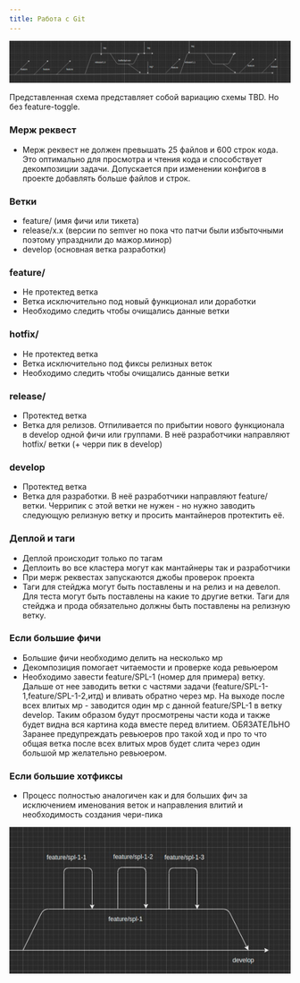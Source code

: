 ```yaml
---
title: Работа с Git
---
```


![Git TBD](/img/git.jpg)

Представленная схема представляет собой вариацию схемы TBD. Но без feature-toggle.

### Мерж реквест
 - Мерж реквест не должен превышать 25 файлов и 600 строк кода. Это оптимально для просмотра и чтения кода и способствует декомпозиции задачи. Допускается при изменении конфигов в проекте добавлять больше файлов и строк.

### Ветки
 - feature/ (имя фичи или тикета)
 - release/x.x (версии по semver но пока что патчи были избыточными поэтому упразднили до мажор.минор)
 - develop (основная ветка разработки)

### feature/
 - Не протектед ветка
 - Ветка исключительно под новый функционал или доработки
 - Необходимо следить чтобы очищались данные ветки

 ### hotfix/
 - Не протектед ветка
 - Ветка исключительно под фиксы релизных веток
 - Необходимо следить чтобы очищались данные ветки

### release/
 - Протектед ветка
 - Ветка для релизов. Отпиливается по прибытии нового функционала в develop одной фичи или группами. В неё разработчики направляют hotfix/ ветки (+ черри пик в develop)

### develop
 - Протектед ветка
 - Ветка для разработки. В неё разработчики направляют feature/ ветки. Черрипик с этой ветки не нужен - но нужно заводить следующую релизную ветку и просить мантайнеров протектить её.


 ### Деплой и таги
 - Деплой происходит только по тагам
 - Деплоить во все кластера могут как мантайнеры так и разработчики
 - При мерж реквестах запускаются джобы проверок проекта
 - Таги для стейджа могут быть поставлены и на релиз и на девелоп. Для теста могут быть поставлены на какие то другие ветки. Таги для стейджа и прода обязательно должны быть поставлены на релизную ветку.


  ### Если большие фичи
 - Большие фичи необходимо делить на несколько мр
 - Декомпозиция помогает читаемости и проверке кода ревьюером
 - Необходимо завести feature/SPL-1 (номер для примера) ветку. Дальше от нее заводить ветки с частями задачи (feature/SPL-1-1,feature/SPL-1-2,итд) и вливать обратно через мр. На выходе после всех влитых мр - заводится один мр с данной feature/SPL-1 в ветку develop. Таким образом будут просмотрены части кода и также будет видна вся картина кода вместе перед влитием. ОБЯЗАТЕЛЬНО Заранее предупреждать ревьюеров про такой ход и про то что общая ветка после всех влитых мров будет слита через один большой мр желательно ревьюером.

 ### Если большие хотфиксы
 - Процесс полностью аналогичен как и для больших фич за исключением именования веток и направления влитий и необходимость создания чери-пика

 ![Git big features](/img/git-big-features.jpg)